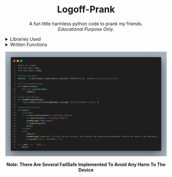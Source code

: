 <center>

# Logoff-Prank
A fun little harmless python code to prank my friends. 
<br>*Educational Purpose Only.*

</center>

<details>
  <summary>Libraries Used</summary>
  <p>OS, ctypes, sys & time</p>
</details>
<details>
  <summary>Written Functions</summary>
  <p>

Names | Purpose
:------:|:--------:
timer() | Takes How Many Seconds as Parameter and Waits That Given Time To Run The Next Task After
showMessage() | Takes Message Body as Parameter and Shows The Error Message To Scare My Friends. The Title Needs To Be Manually Changed
main() | Main Driver Function To Handle All Operations And Returns
    
  </p>
</details>


![Source Code](https://github.com/srs404/Logoff-Prank/blob/main/prank.png "Source Code")

<center>

**Note: There Are Several FailSafe Implemented To Avoid Any Harm To The Device**

</center>
